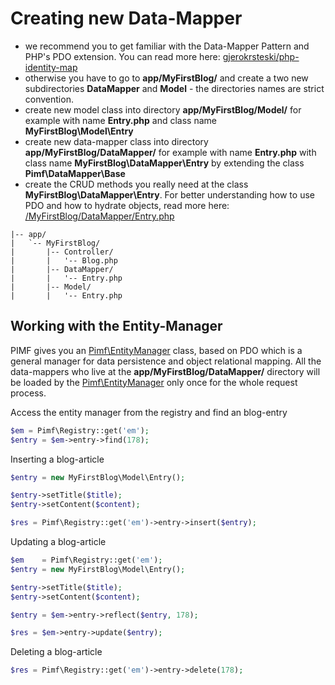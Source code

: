 # Creating new Data-Mapper

- we recommend you to get familiar with the Data-Mapper Pattern and PHP's PDO extension. You can read more here: [gjerokrsteski/php-identity-map](https://github.com/gjerokrsteski/php-identity-map)
- otherwise you have to go to **app/MyFirstBlog/** and create a two new subdirectories **DataMapper** and **Model** - the directories names are strict convention.
- create new model class into directory **app/MyFirstBlog/Model/** for example with name **Entry.php** and class name **MyFirstBlog\Model\Entry**
- create new data-mapper class into directory **app/MyFirstBlog/DataMapper/** for example with name **Entry.php** with class name **MyFirstBlog\DataMapper\Entry** by extending the class **Pimf\DataMapper\Base**
- create the CRUD methods you really need at the class **MyFirstBlog\DataMapper\Entry**. For better understanding how to use PDO and how to hydrate objects, read more here: [/MyFirstBlog/DataMapper/Entry.php](https://github.com/gjerokrsteski/pimf-blog/blob/master/app/MyFirstBlog/DataMapper/Entry.php)

```text
|-- app/
|   `-- MyFirstBlog/
|       |-- Controller/
|       |   '-- Blog.php
|       |-- DataMapper/
|       |   '-- Entry.php
|       |-- Model/
|       |   '-- Entry.php
```

## Working with the Entity-Manager
PIMF gives you an [Pimf\EntityManager](https://github.com/gjerokrsteski/pimf/blob/master/core/Pimf/EntityManager.php) class, based on PDO which is a
general manager for data persistence and object relational mapping. All the data-mappers who live at the **app/MyFirstBlog/DataMapper/** directory will
be loaded by the [Pimf\EntityManager](https://github.com/gjerokrsteski/pimf/blob/master/core/Pimf/EntityManager.php) only once for the whole request process.

Access the entity manager from the registry and find an blog-entry

```php
$em = Pimf\Registry::get('em');
$entry = $em->entry->find(178);
```

Inserting a blog-article

```php
$entry = new MyFirstBlog\Model\Entry();

$entry->setTitle($title);
$entry->setContent($content);

$res = Pimf\Registry::get('em')->entry->insert($entry);
```

Updating a blog-article

```php
$em    = Pimf\Registry::get('em');
$entry = new MyFirstBlog\Model\Entry();

$entry->setTitle($title);
$entry->setContent($content);

$entry = $em->entry->reflect($entry, 178);

$res = $em->entry->update($entry);
```

Deleting a blog-article

```php
$res = Pimf\Registry::get('em')->entry->delete(178);
```
